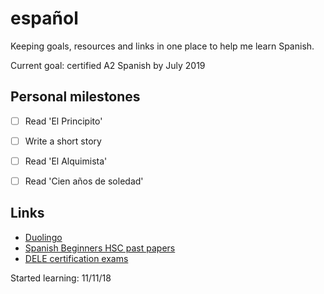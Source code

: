 # español

Keeping goals, resources and links in one place to help me learn Spanish.


Current goal: certified A2 Spanish by July 2019


## Personal milestones

- [ ] Read 'El Principito'

- [ ] Write a short story

- [ ] Read 'El Alquimista'

- [ ] Read 'Cien años de soledad'

## Links

- [Duolingo](https://www.duolingo.com/JackLoRusso)
- [Spanish Beginners HSC past
  papers](http://educationstandards.nsw.edu.au/wps/portal/nesa/resource-finder/hsc-exam-papers/2017/spanish-beginners-2017-hsc-exam-pack)
- [DELE certification exams](https://sidney.cervantes.es/en/dele_diplomas/dele_diplomas_information.htm)


Started learning: 11/11/18
